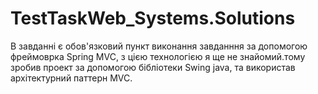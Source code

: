 # TestTaskWeb_Systems.Solutions
В завданні є обов'язковий пункт виконання завданння за допомогою фреймоврка Spring MVC, з цією технологією я ще не знайомий.тому зробив проект за допомогою бібліотеки Swing java, та використав архітектурний паттерн MVC.
